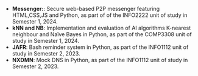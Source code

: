 - **Messenger:**: Secure web-based P2P messenger featuring HTML,CSS,JS and Python, as part of of the INFO2222 unit of study in Semester 1, 2024.
- **kNN and NB**: Implementation and evaluation of AI algorithms K-nearest neighbour and Naïve Bayes in Python, as part of the COMP3308 unit of study in Semester 1, 2024.
- **JAFR**: Bash reminder system in Python, as part of the INFO1112 unit of study in Semester 2, 2023.
- **NXDMN**: Mock DNS in Python, as part of the INFO1112 unit of study in Semester 2, 2023.

